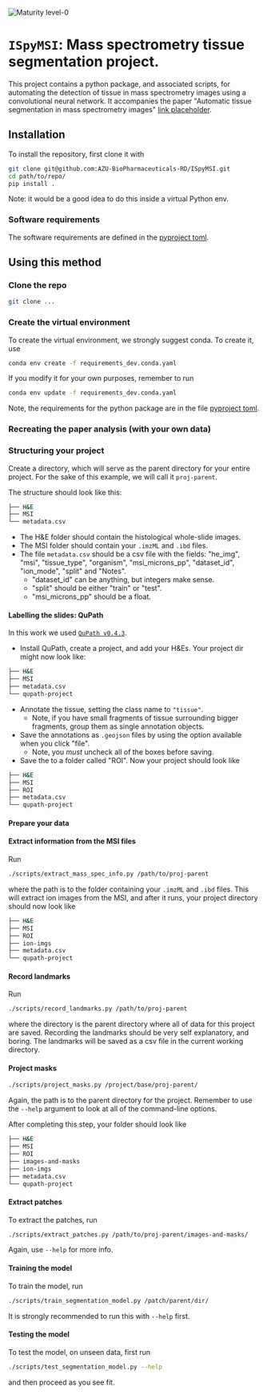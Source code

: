 ![Maturity level-0](https://img.shields.io/badge/Maturity%20Level-ML--0-red)

# ``ISpyMSI``: Mass spectrometry tissue segmentation project.

This project contains a python package, and associated scripts, for automating the detection of tissue in mass spectrometry images using a convolutional neural network. It accompanies the paper "Automatic tissue segmentation in mass spectrometry images" [link placeholder](...).


## Installation
To install the repository, first clone it with
```bash
git clone git@github.com:AZU-BioPharmaceuticals-RD/ISpyMSI.git
cd path/to/repo/
pip install .
```
Note: it would be a good idea to do this inside a virtual Python env.

### Software requirements
The software requirements are defined in the [pyproject toml](pyproject.toml).


## Using this method

### Clone the repo
```bash
git clone ...
```

### Create the virtual environment

To create the virtual environment, we strongly suggest conda. To create it, use
```bash
conda env create -f requirements_dev.conda.yaml
```

If you modify it for your own purposes, remember to run
```bash
conda env update -f requirements_dev.conda.yaml
```
Note, the requirements for the python package are in the file [pyproject toml](pyproject.toml).


### Recreating the paper analysis (with your own data)

### Structuring your project
Create a directory, which will serve as the parent directory for your entire project. For the sake of this example, we will call it ``proj-parent``.

The structure should look like this:
```bash
├── H&E
├── MSI
└── metadata.csv
```

- The H&E folder should contain the histological whole-slide images.
- The MSI folder should contain your ``.imzML`` and ``.ibd`` files.
- The file ``metadata.csv`` should be a csv file with the fields: "he_img", "msi", "tissue_type", "organism", "msi_microns_pp", "dataset_id", "ion_mode", "split" and "Notes".
    - "dataset_id" can be anything, but integers make sense.
    - "split" should be either "train" or "test".
    - "msi_microns_pp" should be a float.


#### Labelling the slides: QuPath
In this work we used [``QuPath v0.4.3``](https://github.com/qupath/qupath/releases/tag/v0.4.3).

- Install QuPath, create a project, and add your H&Es. Your project dir might now look like:
```bash
├── H&E
├── MSI
├── metadata.csv
└── qupath-project
```
- Annotate the tissue, setting the class name to ``"tissue"``.
    - Note, if you have small fragments of tissue surrounding bigger fragments, group them as single annotation objects.
- Save the annotations as ``.geojson`` files by using the option available when you click "file".
    - Note, you _must_ uncheck all of the boxes before saving.
- Save the to a folder called "ROI". Now your project should look like
```bash
├── H&E
├── MSI
├── ROI
├── metadata.csv
└── qupath-project
```

#### Prepare your data

#### Extract information from the MSI files
Run
```bash
./scripts/extract_mass_spec_info.py /path/to/proj-parent
```
where the path is to the folder containing your ``.imzML`` and ``.ibd`` files. This will extract ion images from the MSI, and after it runs, your project directory should now look like
```bash
├── H&E
├── MSI
├── ROI
├── ion-imgs
├── metadata.csv
└── qupath-project
```


#### Record landmarks
Run
```bash
./scripts/record_landmarks.py /path/to/proj-parent
```
where the directory is the parent directory where all of data for this project are saved. Recording the landmarks should be very self explanatory, and boring. The landmarks will be saved as a csv file in the current working directory.

#### Project masks

```bash
./scripts/project_masks.py /project/base/proj-parent/
```
Again, the path is to the parent directory for the project. Remember to use the ``--help`` argument to look at all of the command-line options.

After completing this step, your folder should look like
```bash
├── H&E
├── MSI
├── ROI
├── images-and-masks
├── ion-imgs
├── metadata.csv
└── qupath-project
```


#### Extract patches
To extract the patches, run
```bash
./scripts/extract_patches.py /path/to/proj-parent/images-and-masks/
```
Again, use ``--help`` for more info.


#### Training the model
To train the model, run
```bash
./scripts/train_segmentation_model.py /patch/parent/dir/
```
It is strongly recommended to run this with ``--help`` first.


#### Testing the model
To test the model, on unseen data, first run
```bash
./scripts/test_segmentation_model.py --help
```
and then proceed as you see fit.